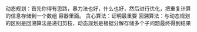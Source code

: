 动态规划：首先你得有思路，暴力法也好，什么也好，然后进行优化，把重复计算的信息存储到一个数组
容器里面。
贪心算法：证明最重要
回溯算法：与动态规划的区别是回溯算法是递归剪枝，动态规划是根据分解存储多个子问题最终得到结果